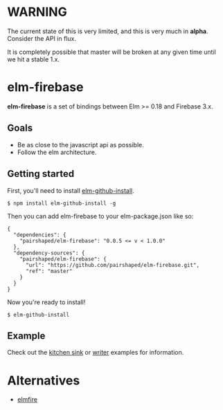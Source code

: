 # WARNING

The current state of this is very limited, and this is very much in **alpha**. Consider the API in flux.

It is completely possible that master will be broken at any given time until we hit a stable 1.x.

# elm-firebase

**elm-firebase** is a set of bindings between Elm >= 0.18 and Firebase 3.x.

## Goals

 - Be as close to the javascript api as possible.
 - Follow the elm architecture.

## Getting started

First, you'll need to install [elm-github-install](https://github.com/gdotdesign/elm-github-install).

```
$ npm install elm-github-install -g
```

Then you can add elm-firebase to your elm-package.json like so:

```
{
  "dependencies": {
    "pairshaped/elm-firebase": "0.0.5 <= v < 1.0.0"
  },
  "dependency-sources": {
    "pairshaped/elm-firebase": {
      "url": "https://github.com/pairshaped/elm-firebase.git",
      "ref": "master"
    }
  }
}
```

Now you're ready to install!

```
$ elm-github-install
```

## Example

Check out the [kitchen sink](./examples/kitchenSink/src/Main.elm) or [writer](./examples/writer/src/Main.elm) examples for information.

# Alternatives

 - [elmfire](https://github.com/ThomasWeiser/elmfire)
